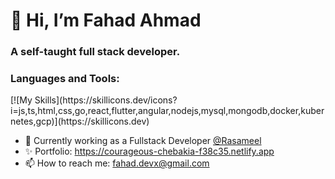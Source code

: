 <h1>👋 Hi, I’m Fahad Ahmad</h1>
<h3>A self-taught full stack developer.</h2>

<h3>Languages and Tools:</h3>
[![My Skills](https://skillicons.dev/icons?i=js,ts,html,css,go,react,flutter,angular,nodejs,mysql,mongodb,docker,kubernetes,gcp)](https://skillicons.dev)

- 🌱 Currently working as a Fullstack Developer [@Rasameel](https://github.com/rasameel)
- ✨ Portfolio: https://courageous-chebakia-f38c35.netlify.app
- 📫 How to reach me: fahad.devx@gmail.com


<!---
Fahad-Ha/Fahad-Ha is a ✨ special ✨ repository because its `README.md` (this file) appears on your GitHub profile.
You can click the Preview link to take a look at your changes.
--->
